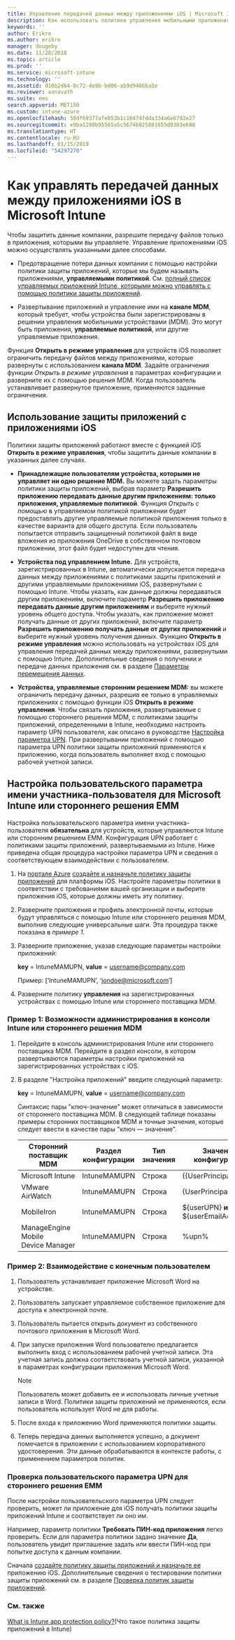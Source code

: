 ```yaml
---
title: Управление передачей данных между приложениями iOS | Microsoft Intune
description: Как использовать политики управления мобильными приложениями в Microsoft Intune для управления передачей данных между приложениями.
keywords: ''
author: Erikre
ms.author: erikre
manager: dougeby
ms.date: 11/28/2018
ms.topic: article
ms.prod: ''
ms.service: microsoft-intune
ms.technology: ''
ms.assetid: d10b2d64-8c72-4e9b-bd06-ab9d9486ba5e
ms.reviewer: aanavath
ms.suite: ems
search.appverid: MET150
ms.custom: intune-azure
ms.openlocfilehash: 50df69377afe053b1c10474fdda334a6e6792e27
ms.sourcegitcommit: e9ba1280b95565a5c5674b825881655d0303e688
ms.translationtype: HT
ms.contentlocale: ru-RU
ms.lasthandoff: 01/15/2019
ms.locfileid: "54297270"
---
```

# <a name="how-to-manage-data-transfer-between-ios-apps-in-microsoft-intune"></a>Как управлять передачей данных между приложениями iOS в Microsoft Intune

Чтобы защитить данные компании, разрешите передачу файлов только в приложения, которыми вы управляете. Управление приложениями iOS можно осуществлять указанными далее способами.

-   Предотвращение потери данных компании с помощью настройки политики защиты приложений, которые мы будем называть приложениями, **управляемыми политикой**. См. [полный список управляемых приложений Intune, которыми можно управлять с помощью политики защиты приложений](https://www.microsoft.com/cloud-platform/microsoft-intune-apps).

-   Развертывание приложений и управление ими на **канале MDM**, который требует, чтобы устройства были зарегистрированы в решении управления мобильными устройствами (MDM). Это могут быть приложения, **управляемые политикой**, или другие управляемые приложения.

Функция **Открыть в режиме управления** для устройств iOS позволяет ограничить передачу файлов между приложениями, которые развернуты с использованием **канала MDM**. Задайте ограничения функции *Открыть в режиме управления* в параметрах конфигурации и разверните их с помощью решения MDM.  Когда пользователь устанавливает развернутое приложение, применяются заданные ограничения.

##  <a name="use-app-protection-with-ios-apps"></a>Использование защиты приложений с приложениями iOS
Политики защиты приложений работают вместе с функцией iOS **Открыть в режиме управления**, чтобы защитить данные компании в указанных далее случаях.

-   **Принадлежащие пользователям устройства, которыми не управляет ни одно решение MDM.** Вы можете задать параметры политики защиты приложений, выбрав параметр **Разрешить приложению передавать данные другим приложениям: только приложения, управляемые политикой**. Функция *Открыть с помощью* в управляемом политикой приложении будет предоставлять другие управляемые политикой приложения только в качестве варианта для общего доступа. Если пользователь попытается отправить защищенный политикой файл в виде вложения из приложения OneDrive в собственном почтовом приложении, этот файл будет недоступен для чтения.

-   **Устройства под управлением Intune.** Для устройств, зарегистрированных в Intune, автоматически допускается передача данных между приложениями с политиками защиты приложений и другими управляемыми приложениями iOS, развернутыми с помощью Intune. Чтобы указать, как данные должны передаваться другим приложениям, включите параметр **Разрешить приложению передавать данные другим приложениям** и выберите нужный уровень общего доступа. Чтобы указать, как приложение может получать данные от других приложений, включите параметр **Разрешить приложению получать данные от других приложений** и выберите нужный уровень получения данных. Функцию **Открыть в режиме управления** можно использовать на устройствах iOS для управления передачей данных между приложениями, развернутыми с помощью Intune. Дополнительные сведения о получении и передаче данных приложения см. в разделе [Параметры перемещения данных](app-protection-policy-settings-ios.md#data-protection-settings).   

-   **Устройства, управляемые сторонним решением MDM:** вы можете ограничить передачу данных, разрешив ее только в управляемых приложениях с помощью функции iOS **Открыть в режиме управления**.
Чтобы связать приложения, развертываемые с помощью стороннего решения MDM, с политиками защиты приложений, определенными в Intune, необходимо настроить параметр UPN пользователя, как описано в руководстве [Настройка параметра UPN](#configure-user-upn-setting-for-microsoft-intune-or-third-party-emm). При развертывании приложений с помощью параметра UPN политики защиты приложений применяются к приложению, когда пользователь выполняет вход с помощью рабочей учетной записи.

## <a name="configure-user-upn-setting-for-microsoft-intune-or-third-party-emm"></a>Настройка пользовательского параметра имени участника-пользователя для Microsoft Intune или стороннего решения EMM
Настройка пользовательского параметра имени участника-пользователя **обязательна** для устройств, которые управляются Intune или сторонним решением EMM. Конфигурация UPN работает с политиками защиты приложений, развертываемыми из Intune. Ниже приведена общая процедура настройки параметра UPN и сведения о соответствующем взаимодействии с пользователем.

1.  На [портале Azure](https://portal.azure.com) [создайте и назначьте политику защиты приложений](app-protection-policies.md) для платформы iOS. Настройте параметры политики в соответствии с требованиями вашей организации и выберите приложения iOS, которые должны иметь эту политику.

2.  Разверните приложения и профиль электронной почты, которые будут управляться с помощью Intune или стороннего решения MDM, выполнив следующие универсальные шаги. Эта процедура также показана в *примере 1*.

3.  Разверните приложение, указав следующие параметры настройки приложений:

      **key** = IntuneMAMUPN, **value** = <username@company.com>

      Пример: [‘IntuneMAMUPN’, ‘jondoe@microsoft.com’]

4.  Разверните политику **управления** на зарегистрированных устройствах с помощью Intune или стороннего поставщика MDM.


### <a name="example-1-admin-experience-in-intune-or-third-party-mdm-console"></a>Пример 1: Возможности администрирования в консоли Intune или стороннего решения MDM

1. Перейдите в консоль администрирования Intune или стороннего поставщика MDM. Перейдите в раздел консоли, в котором развертываются параметры настройки приложений на зарегистрированных устройствах с iOS.

2. В разделе "Настройка приложений" введите следующий параметр:

   **key** = IntuneMAMUPN, **value** = <username@company.com>

   Синтаксис пары "ключ-значение" может отличаться в зависимости от стороннего поставщика MDM. В следующей таблице показаны примеры сторонних поставщиков MDM и точные значения, которые следует ввести в качестве пары "ключ — значение".

   |Сторонний поставщик MDM| Раздел конфигурации | Тип значения | Значение конфигурации|
   | ------- | ---- | ---- | ---- |
   |Microsoft Intune| IntuneMAMUPN | Строка | {{UserPrincipalName}}|
   |VMware AirWatch| IntuneMAMUPN | Строка | {UserPrincipalName}|
   |MobileIron | IntuneMAMUPN | Строка | ${userUPN} **или** ${userEmailAddress} |
   |ManageEngine Mobile Device Manager | IntuneMAMUPN | Строка | %upn% |


### <a name="example-2-end-user-experience"></a>Пример 2: Взаимодействие с конечным пользователем

1.  Пользователь устанавливает приложение Microsoft Word на устройстве.

2.  Пользователь запускает управляемое собственное приложение для доступа к электронной почте.

3.  Пользователь пытается открыть документ из собственного почтового приложения в Microsoft Word.

4.  При запуске приложения Word пользователю предлагается выполнить вход с использованием рабочей учетной записи. Эта учетная запись должна соответствовать учетной записи, указанной в параметрах конфигурации приложения Microsoft Word.

    > [!NOTE]
    > Пользователь может добавить ее и использовать личные учетные записи в Word. Политики защиты приложений не применяются, если пользователь использует Word не для работы. 

5.  После входа к приложению Word применяются политики защиты.

6.  Теперь передача данных выполняется успешно, а документ помечается в приложении с использованием корпоративного удостоверения.  Эти данные обрабатываются в контексте работы, с применением параметров политик. 

### <a name="validate-user-upn-setting-for-third-party-emm"></a>Проверка пользовательского параметра UPN для стороннего решения EMM

После настройки пользовательского параметра UPN следует проверить, может ли приложение для iOS получать политики защиты приложений Intune и соответствует ли оно им.

Например, параметр политики **Требовать ПИН-код приложения** легко проверить. Если для параметра политики задано значение **Да**, пользователь увидит приглашение задать или ввести ПИН-код при попытке доступа к данным компании.

Сначала [создайте политику защиты приложений и назначьте ее](app-protection-policies.md) приложению iOS. Дополнительные сведения о тестировании политики защиты приложений см. в разделе [Проверка политик защиты приложений](app-protection-policies-validate.md).


### <a name="see-also"></a>См. также
[What is Intune app protection policy?](app-protection-policy.md)(Что такое политика защиты приложений в Intune)
